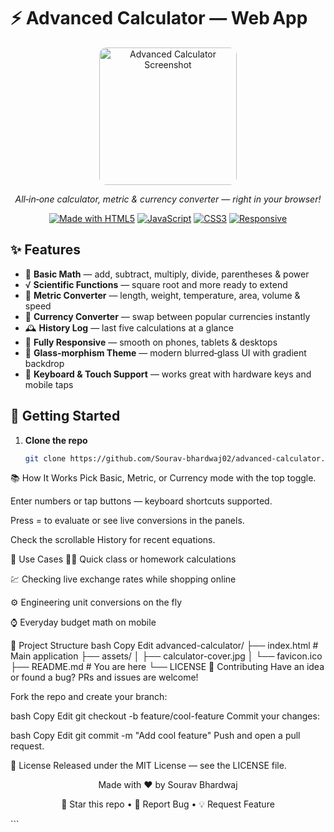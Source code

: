 # ⚡️ Advanced Calculator — Web App

<div align="center">

<img src="./assets/calculator-cover.jpg" alt="Advanced Calculator Screenshot" style="width: 220px; border-radius: 12px;" />

*All‑in‑one calculator, metric & currency converter — right in your browser!*

[![Made with HTML5](https://img.shields.io/badge/Made%20with-HTML5-E34F26?style=flat-square&logo=html5)](https://developer.mozilla.org/en-US/docs/Web/HTML)
[![JavaScript](https://img.shields.io/badge/JavaScript-ES6+-F7DF1E?style=flat-square&logo=javascript)](https://developer.mozilla.org/en-US/docs/Web/JavaScript)
[![CSS3](https://img.shields.io/badge/CSS3-1572B6?style=flat-square&logo=css3)](https://developer.mozilla.org/en-US/docs/Web/CSS)
[![Responsive](https://img.shields.io/badge/Responsive-Mobile%20Friendly-brightgreen?style=flat-square&logo=mobile)](https://developer.mozilla.org/en-US/docs/Web/Progressive_web_apps)

</div>

## ✨ Features

- 🧮 **Basic Math** — add, subtract, multiply, divide, parentheses & power  
- √ **Scientific Functions** — square root and more ready to extend  
- 📏 **Metric Converter** — length, weight, temperature, area, volume & speed  
- 💱 **Currency Converter** — swap between popular currencies instantly  
- 🕰 **History Log** — last five calculations at a glance  
- 📱 **Fully Responsive** — smooth on phones, tablets & desktops  
- 🌈 **Glass‑morphism Theme** — modern blurred‑glass UI with gradient backdrop  
- 🎯 **Keyboard & Touch Support** — works great with hardware keys and mobile taps

## 🚀 Getting Started

1. **Clone the repo**

   ```bash
   git clone https://github.com/Sourav-bhardwaj02/advanced-calculator.git
📚 How It Works
Pick Basic, Metric, or Currency mode with the top toggle.

Enter numbers or tap buttons — keyboard shortcuts supported.

Press = to evaluate or see live conversions in the panels.

Check the scrollable History for recent equations.

🎯 Use Cases
🧑‍🏫 Quick class or homework calculations

💹 Checking live exchange rates while shopping online

⚙️ Engineering unit conversions on the fly

⌚️ Everyday budget math on mobile

📂 Project Structure
bash
Copy
Edit
advanced-calculator/
├── index.html          # Main application
├── assets/
│   ├── calculator-cover.jpg
│   └── favicon.ico
├── README.md           # You are here
└── LICENSE
🤝 Contributing
Have an idea or found a bug? PRs and issues are welcome!

Fork the repo and create your branch:

bash
Copy
Edit
git checkout -b feature/cool-feature
Commit your changes:

bash
Copy
Edit
git commit -m "Add cool feature"
Push and open a pull request.

📄 License
Released under the MIT License — see the LICENSE file.

<div align="center">
Made with ❤️ by Sourav Bhardwaj

🌟 Star this repo • 🐛 Report Bug • 💡 Request Feature

</div> ```
